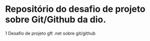 # Repositório do desafio de projeto sobre Git/Github da dio.
1 Desafio de projeto gft .net sobre git/github
